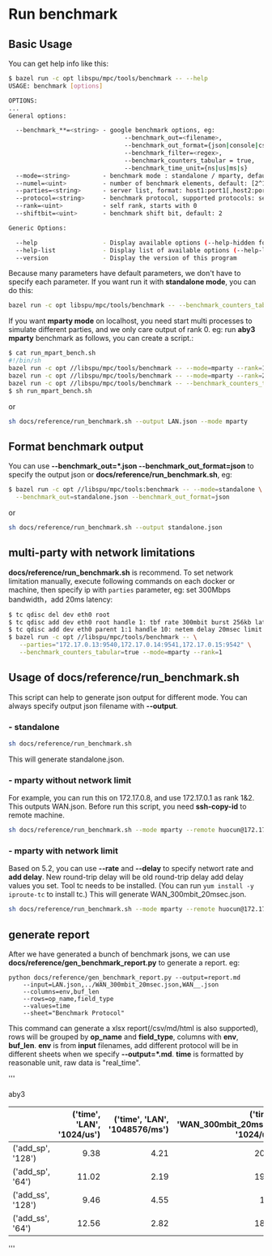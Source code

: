 # Run benchmark

## Basic Usage

You can get help info like this:

```sh
$ bazel run -c opt libspu/mpc/tools/benchmark -- --help
USAGE: benchmark [options]

OPTIONS:
...
General options:

  --benchmark_**=<string> - google benchmark options, eg:
                                --benchmark_out=<filename>,
                                --benchmark_out_format={json|console|csv},
                                --benchmark_filter=<regex>,
                                --benchmark_counters_tabular = true,
                                --benchmark_time_unit={ns|us|ms|s}
  --mode=<string>         - benchmark mode : standalone / mparty, default: standalone
  --numel=<uint>          - number of benchmark elements, default: [2^10, 2^20]
  --parties=<string>      - server list, format: host1:port1[,host2:port2, ...]
  --protocol=<string>     - benchmark protocol, supported protocols: semi2k / aby3, default: aby3
  --rank=<uint>           - self rank, starts with 0
  --shiftbit=<uint>       - benchmark shift bit, default: 2

Generic Options:

  --help                  - Display available options (--help-hidden for more)
  --help-list             - Display list of available options (--help-list-hidden for more)
  --version               - Display the version of this program

```

Because many parameters have default parameters, we don't have to specify each parameter.
If you want run it with **standalone mode**, you can do this:

```sh
bazel run -c opt libspu/mpc/tools/benchmark -- --benchmark_counters_tabular=true
```

If you want **mparty mode** on localhost, you need start multi processes to simulate different parties, and we only care output of rank 0.
eg: run **aby3** **mparty** benchmark as follows, you can create a script.:

```sh
$ cat run_mpart_bench.sh
#!/bin/sh
bazel run -c opt //libspu/mpc/tools/benchmark -- --mode=mparty --rank=1 2>&1 >/dev/null &
bazel run -c opt //libspu/mpc/tools/benchmark -- --mode=mparty --rank=2 2>&1 >/dev/null &
bazel run -c opt //libspu/mpc/tools/benchmark -- --benchmark_counters_tabular=true --mode=mparty --rank=0
$ sh run_mpart_bench.sh
```

or

```sh
sh docs/reference/run_benchmark.sh --output LAN.json --mode mparty
```

## Format benchmark output

You can use **--benchmark_out=*.json --benchmark_out_format=json** to specify the output json or **docs/reference/run_benchmark.sh**, eg:

```sh
$ bazel run -c opt //libspu/mpc/tools:benchmark -- --mode=standalone \
  --benchmark_out=standalone.json --benchmark_out_format=json
```

or

```sh
sh docs/reference/run_benchmark.sh --output standalone.json
```

## multi-party with network limitations

**docs/reference/run_benchmark.sh** is recommend.
To set network limitation manually, execute following commands on each docker or machine,
then specify ip with `parties` parameter, eg:
set 300Mbps bandwidth，add 20ms latency:

```sh
$ tc qdisc del dev eth0 root
$ tc qdisc add dev eth0 root handle 1: tbf rate 300mbit burst 256kb latency 800ms
$ tc qdisc add dev eth0 parent 1:1 handle 10: netem delay 20msec limit 8000
$ bazel run -c opt //libspu/mpc/tools/benchmark -- \
   --parties="172.17.0.13:9540,172.17.0.14:9541,172.17.0.15:9542" \
   --benchmark_counters_tabular=true --mode=mparty --rank=1
```

## Usage of docs/reference/run_benchmark.sh

This script can help to generate json output for different mode.
You can always specify output json filename with **--output**.

### - standalone

```sh
sh docs/reference/run_benchmark.sh
```

This will generate standalone.json.

### - mparty without network limit

For example, you can run this on 172.17.0.8, and use 172.17.0.1 as rank 1&2.
This outputs WAN.json. Before run this script, you need **ssh-copy-id** to remote machine.

```sh
sh docs/reference/run_benchmark.sh --mode mparty --remote huocun@172.17.0.1 --remote_dir /home/ssd0/huocun/ppu --remote_python_env /home/ssd0/huocun/ppu/venv/bin/activate --parties 172.17.0.8:9444,172.17.0.1:9445,172.17.0.1:9446 --output LAN.json
```

### - mparty with network limit

Based on 5.2, you can use **--rate** and **--delay** to specify networt rate and **add delay**.
New round-trip delay will be old round-trip delay add delay values you set.
Tool tc needs to be installed. (You can run `yum install -y iproute-tc` to install tc.)
This will generate WAN_300mbit_20msec.json.

```sh
sh docs/reference/run_benchmark.sh --mode mparty --remote huocun@172.17.0.1 --remote_dir /home/ssd0/huocun/ppu --remote_python_env /home/ssd0/huocun/ppu/venv/bin/activate --parties 172.17.0.8:9444,172.17.0.1:9445,172.17.0.1:9446 --rate 300mbit --delay 20msec
```

## generate report

After we have generated a bunch of benchmark jsons,
we can use **docs/reference/gen_benchmark_report.py** to generate a report.
eg:

```python3
python docs/reference/gen_benchmark_report.py --output=report.md
    --input=LAN.json,../WAN_300mbit_20msec.json,WAN__.json
    --columns=env,buf_len
    --rows=op_name,field_type
    --values=time
    --sheet="Benchmark Protocol"
```

This command can generate a xlsx report(/csv/md/html is also supported), rows will be grouped by **op_name** and **field_type**,
columns with **env**, **buf_len**.
**env** is from **input** filenames, add different protocol will be in different sheets when we specify
**--output=*.md**.
**time** is formatted by reasonable unit, raw data is "real_time".

'''

aby3

|                      |   ('time', 'LAN', '1024/us') |   ('time', 'LAN', '1048576/ms') |   ('time', 'WAN_300mbit_20msec', '1024/us') |   ('time', 'WAN_300mbit_20msec', '1048576/ms') |   ('time', 'WAN__', '1024/us') |   ('time', 'WAN__', '1048576/ms') |
|:---------------------|-----------------------------:|--------------------------------:|--------------------------------------------:|-----------------------------------------------:|-------------------------------:|----------------------------------:|
| ('add_sp', '128')    |                         9.38 |                            4.21 |                                       20.88 |                                           4    |                          13.35 |                              4.1  |
| ('add_sp', '64')     |                        11.02 |                            2.19 |                                       19.21 |                                           1.81 |                           9.57 |                              1.98 |
| ('add_ss', '128')    |                         9.46 |                            4.55 |                                       19.3  |                                           4.34 |                          13.41 |                              4.36 |
| ('add_ss', '64')     |                        12.56 |                            2.82 |                                       18.69 |                                           1.98 |                          15.96 |                              2.93 |

'''
